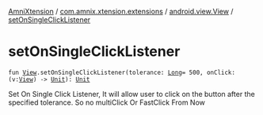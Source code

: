 [AmniXtension](../../index.md) / [com.amnix.xtension.extensions](../index.md) / [android.view.View](index.md) / [setOnSingleClickListener](./set-on-single-click-listener.md)

# setOnSingleClickListener

`fun `[`View`](https://developer.android.com/reference/android/view/View.html)`.setOnSingleClickListener(tolerance: `[`Long`](https://kotlinlang.org/api/latest/jvm/stdlib/kotlin/-long/index.html)` = 500, onClick: (v: `[`View`](https://developer.android.com/reference/android/view/View.html)`) -> `[`Unit`](https://kotlinlang.org/api/latest/jvm/stdlib/kotlin/-unit/index.html)`): `[`Unit`](https://kotlinlang.org/api/latest/jvm/stdlib/kotlin/-unit/index.html)

Set On Single Click Listener,
It will allow user to click on the button after the specified tolerance. So no multiClick Or FastClick From Now

